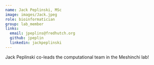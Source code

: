 ```yaml
---
name: Jack Peplinski, MSc
image: images/Jack.jpeg
role: bioinformatician
group: lab_member
links:
  email: jpeplins@fredhutch.org
  github: jpeplin
  linkedin: jackpeplinski
---
```


Jack Peplinski co-leads the computational team in the Meshinchi lab!

